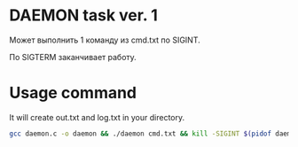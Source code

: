 # DAEMON task ver. 1
Может выполнить 1 команду из cmd.txt по SIGINT.

По SIGTERM заканчивает работу.

# Usage command
It will create out.txt and log.txt in your directory.
```bash
gcc daemon.c -o daemon && ./daemon cmd.txt && kill -SIGINT $(pidof daemon) && kill -SIGTERM $(pidof daemon)
```


